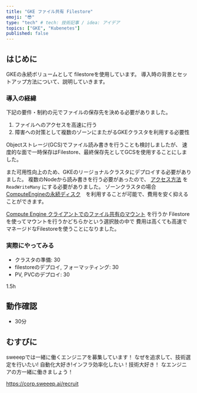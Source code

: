 ```yaml
---
title: "GKE ファイル共有 Filestore"
emoji: "😎"
type: "tech" # tech: 技術記事 / idea: アイデア
topics: ["GKE", "Kubenetes"]
published: false
---
```


## はじめに

GKEの永続ボリュームとして filestoreを使用しています。
導入時の背景とセットアップ方法について、説明していきます。

### 導入の経緯

下記の要件・制約の元でファイルの保存先を決める必要がありました。

1. ファイルへのアクセスを高速に行う
1. 障害への対策として複数のゾーンにまたがるGKEクラスタを利用する必要性

Objectストレージ(GCS)でファイル読み書きを行うことも検討しましたが、
速度的な面で一時保存はFilestore、最終保存先としてGCSを使用することにしました。

また可用性向上のため、GKEのリージョナルクラスタにデプロイする必要がありました。
複数のNodeから読み書きを行う必要があったので、
[アクセス方法](https://kubernetes.io/ja/docs/concepts/storage/persistent-volumes/#%E3%82%A2%E3%82%AF%E3%82%BB%E3%82%B9%E3%83%A2%E3%83%BC%E3%83%89
) を `ReadWriteMany` にする必要がありました。
ゾーンクラスタの場合 [ComputeEngineの永続ディスク](https://cloud.google.com/kubernetes-engine/docs/how-to/persistent-volumes/gce-pd-csi-driver
)　を利用することが可能で、費用を安く抑えることができます。

[Compute Engine クライアントでのファイル共有のマウント](https://cloud.google.com/filestore/docs/mounting-fileshares?hl=ja)
を行うか Filestore を使ってマウントを行うかどちらかという選択肢の中で
費用は高くても高速でマネージドなFilestoreを使うことになりました。

### 実際にやってみる

* クラスタの準備: 30
* filestoreのデプロイ, フォーマッティング: 30
* PV, PVCのデプロイ: 30

1.5h

## 動作確認

* 30分

## むすびに

sweeepでは一緒に働くエンジニアを募集しています！
なぜを追求して、技術選定を行いたい!
自動化大好き!インフラ効率化したい！技術大好き！
なエンジニアの方一緒に働きましょう！

https://corp.sweeep.ai/recruit

